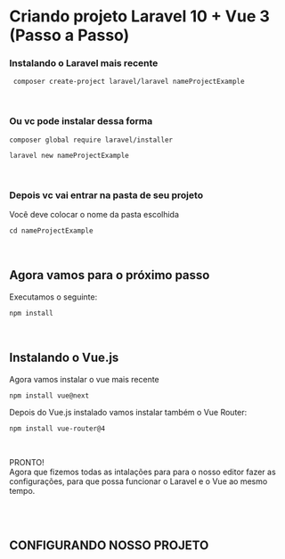 # Criando projeto Laravel 10 + Vue 3 (Passo a Passo)

### Instalando o Laravel mais recente

```
 composer create-project laravel/laravel nameProjectExample 
 ```
<br>

### Ou vc pode instalar dessa forma

```
composer global require laravel/installer
``` 
 
```
laravel new nameProjectExample
``` 
<br>

### Depois vc vai entrar na pasta de seu projeto
Você deve colocar o nome da pasta escolhida

```
cd nameProjectExample
```
<br>

## Agora vamos para o próximo passo
Executamos o seguinte:
```
npm install
```
<br>

## Instalando o Vue.js
Agora vamos instalar o vue mais recente
```
npm install vue@next
```

Depois do Vue.js instalado vamos instalar também o Vue Router:

```
npm install vue-router@4
```
<br>

PRONTO! <br>
Agora que fizemos todas as intalações para para o nosso editor fazer as configurações, para que possa funcionar o Laravel e o Vue ao mesmo tempo.

<br><br>

## CONFIGURANDO NOSSO PROJETO
